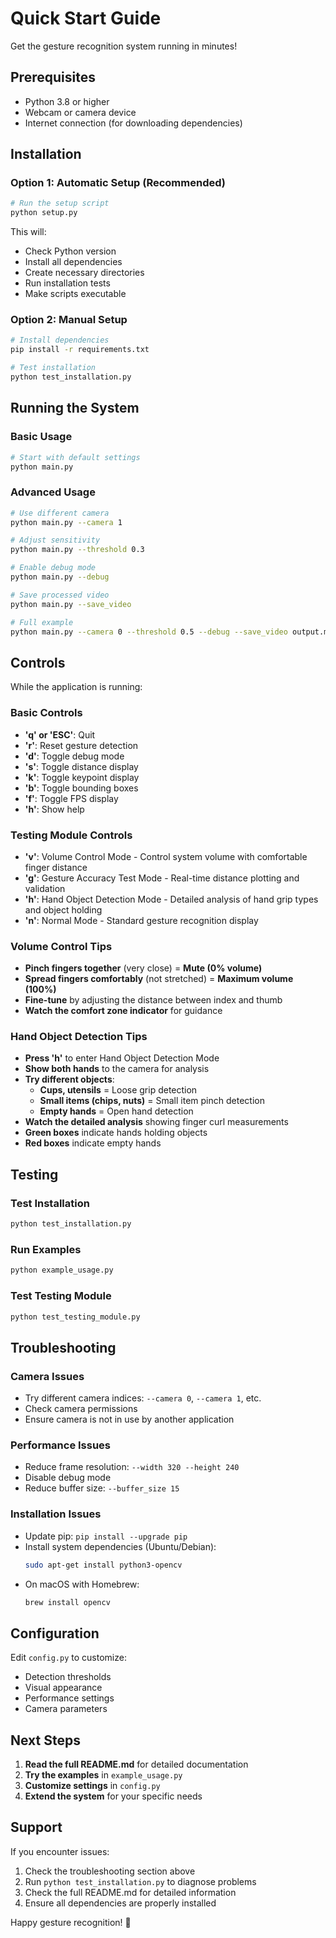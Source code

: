 # Quick Start Guide

Get the gesture recognition system running in minutes!

## Prerequisites

- Python 3.8 or higher
- Webcam or camera device
- Internet connection (for downloading dependencies)

## Installation

### Option 1: Automatic Setup (Recommended)

```bash
# Run the setup script
python setup.py
```

This will:
- Check Python version
- Install all dependencies
- Create necessary directories
- Run installation tests
- Make scripts executable

### Option 2: Manual Setup

```bash
# Install dependencies
pip install -r requirements.txt

# Test installation
python test_installation.py
```

## Running the System

### Basic Usage

```bash
# Start with default settings
python main.py
```

### Advanced Usage

```bash
# Use different camera
python main.py --camera 1

# Adjust sensitivity
python main.py --threshold 0.3

# Enable debug mode
python main.py --debug

# Save processed video
python main.py --save_video

# Full example
python main.py --camera 0 --threshold 0.5 --debug --save_video output.mp4
```

## Controls

While the application is running:

### Basic Controls
- **'q' or 'ESC'**: Quit
- **'r'**: Reset gesture detection
- **'d'**: Toggle debug mode
- **'s'**: Toggle distance display
- **'k'**: Toggle keypoint display
- **'b'**: Toggle bounding boxes
- **'f'**: Toggle FPS display
- **'h'**: Show help

### Testing Module Controls
- **'v'**: Volume Control Mode - Control system volume with comfortable finger distance
- **'g'**: Gesture Accuracy Test Mode - Real-time distance plotting and validation
- **'h'**: Hand Object Detection Mode - Detailed analysis of hand grip types and object holding
- **'n'**: Normal Mode - Standard gesture recognition display

### Volume Control Tips
- **Pinch fingers together** (very close) = **Mute (0% volume)**
- **Spread fingers comfortably** (not stretched) = **Maximum volume (100%)**
- **Fine-tune** by adjusting the distance between index and thumb
- **Watch the comfort zone indicator** for guidance

### Hand Object Detection Tips
- **Press 'h'** to enter Hand Object Detection Mode
- **Show both hands** to the camera for analysis
- **Try different objects**:
  - **Cups, utensils** = Loose grip detection
  - **Small items (chips, nuts)** = Small item pinch detection
  - **Empty hands** = Open hand detection
- **Watch the detailed analysis** showing finger curl measurements
- **Green boxes** indicate hands holding objects
- **Red boxes** indicate empty hands

## Testing

### Test Installation
```bash
python test_installation.py
```

### Run Examples
```bash
python example_usage.py
```

### Test Testing Module
```bash
python test_testing_module.py
```

## Troubleshooting

### Camera Issues
- Try different camera indices: `--camera 0`, `--camera 1`, etc.
- Check camera permissions
- Ensure camera is not in use by another application

### Performance Issues
- Reduce frame resolution: `--width 320 --height 240`
- Disable debug mode
- Reduce buffer size: `--buffer_size 15`

### Installation Issues
- Update pip: `pip install --upgrade pip`
- Install system dependencies (Ubuntu/Debian):
  ```bash
  sudo apt-get install python3-opencv
  ```
- On macOS with Homebrew:
  ```bash
  brew install opencv
  ```

## Configuration

Edit `config.py` to customize:
- Detection thresholds
- Visual appearance
- Performance settings
- Camera parameters

## Next Steps

1. **Read the full README.md** for detailed documentation
2. **Try the examples** in `example_usage.py`
3. **Customize settings** in `config.py`
4. **Extend the system** for your specific needs

## Support

If you encounter issues:
1. Check the troubleshooting section above
2. Run `python test_installation.py` to diagnose problems
3. Check the full README.md for detailed information
4. Ensure all dependencies are properly installed

Happy gesture recognition! 🎉 